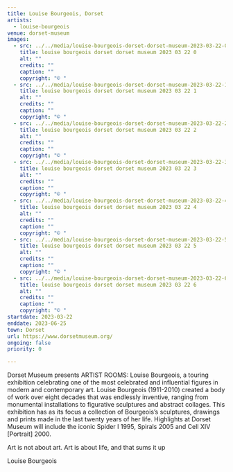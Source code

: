 ```yaml
---
title: Louise Bourgeois, Dorset
artists:
  - louise-bourgeois
venue: dorset-museum
images:
  - src: ../../media/louise-bourgeois-dorset-dorset-museum-2023-03-22-0.webp
    title: louise bourgeois dorset dorset museum 2023 03 22 0
    alt: ""
    credits: ""
    caption: ""
    copyright: "© "
  - src: ../../media/louise-bourgeois-dorset-dorset-museum-2023-03-22-1.webp
    title: louise bourgeois dorset dorset museum 2023 03 22 1
    alt: ""
    credits: ""
    caption: ""
    copyright: "© "
  - src: ../../media/louise-bourgeois-dorset-dorset-museum-2023-03-22-2.webp
    title: louise bourgeois dorset dorset museum 2023 03 22 2
    alt: ""
    credits: ""
    caption: ""
    copyright: "© "
  - src: ../../media/louise-bourgeois-dorset-dorset-museum-2023-03-22-3.webp
    title: louise bourgeois dorset dorset museum 2023 03 22 3
    alt: ""
    credits: ""
    caption: ""
    copyright: "© "
  - src: ../../media/louise-bourgeois-dorset-dorset-museum-2023-03-22-4.webp
    title: louise bourgeois dorset dorset museum 2023 03 22 4
    alt: ""
    credits: ""
    caption: ""
    copyright: "© "
  - src: ../../media/louise-bourgeois-dorset-dorset-museum-2023-03-22-5.webp
    title: louise bourgeois dorset dorset museum 2023 03 22 5
    alt: ""
    credits: ""
    caption: ""
    copyright: "© "
  - src: ../../media/louise-bourgeois-dorset-dorset-museum-2023-03-22-6.webp
    title: louise bourgeois dorset dorset museum 2023 03 22 6
    alt: ""
    credits: ""
    caption: ""
    copyright: "© "
startdate: 2023-03-22
enddate: 2023-06-25
town: Dorset
url: https://www.dorsetmuseum.org/
ongoing: false
priority: 0

---
```


Dorset Museum presents ARTIST ROOMS: Louise Bourgeois, a touring exhibition celebrating one of the most celebrated and influential figures in modern and contemporary art. Louise Bourgeois (1911-2010) created a body of work over eight decades that was endlessly inventive, ranging from monumental installations to figurative sculptures and abstract collages. This exhibition has as its focus a collection of Bourgeois’s sculptures, drawings and prints made in the last twenty years of her life. Highlights at Dorset Museum will include the iconic Spider I 1995, Spirals 2005 and Cell XIV [Portrait] 2000.

Art is not about art. Art is about life, and that sums it up

Louise Bourgeois